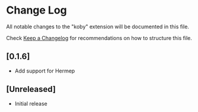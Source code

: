 # Change Log

All notable changes to the "koby" extension will be documented in this file.

Check [Keep a Changelog](http://keepachangelog.com/) for recommendations on how to structure this file.

## [0.1.6]

- Add support for Hermep
## [Unreleased]

- Initial release